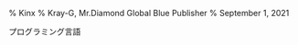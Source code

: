 % Kinx
% Kray-G, Mr.Diamond Global Blue Publisher
% September 1, 2021

プログラミング言語

<param style="JBookA4"/>
<param multibytefont="jp"/>
<param titleSize="78.8"/>
<param subtitleSize="24.8"/>
<param backgroundImage="back.png"/>
<style-info name="chapter.style" value="BigChapter3" />

<toc with="lof,lot"/>

<include file="jp/section/section01.md" />
<include file="jp/section/section02.md" />
<include file="jp/section/section03.md" />
<include file="jp/section/section04.md" />
<include file="jp/section/section05.md" />
<include file="jp/section/section06.md" />
<include file="jp/section/section07.md" />
<include file="jp/section/section08.md" />
<include file="jp/section/section09.md" />
<include file="jp/section/section10.md" />

<appendix/>

<include file="jp/appendix/appendix01.md" />
<include file="jp/appendix/appendix02.md" />
<include file="jp/appendix/appendix03.md" />
